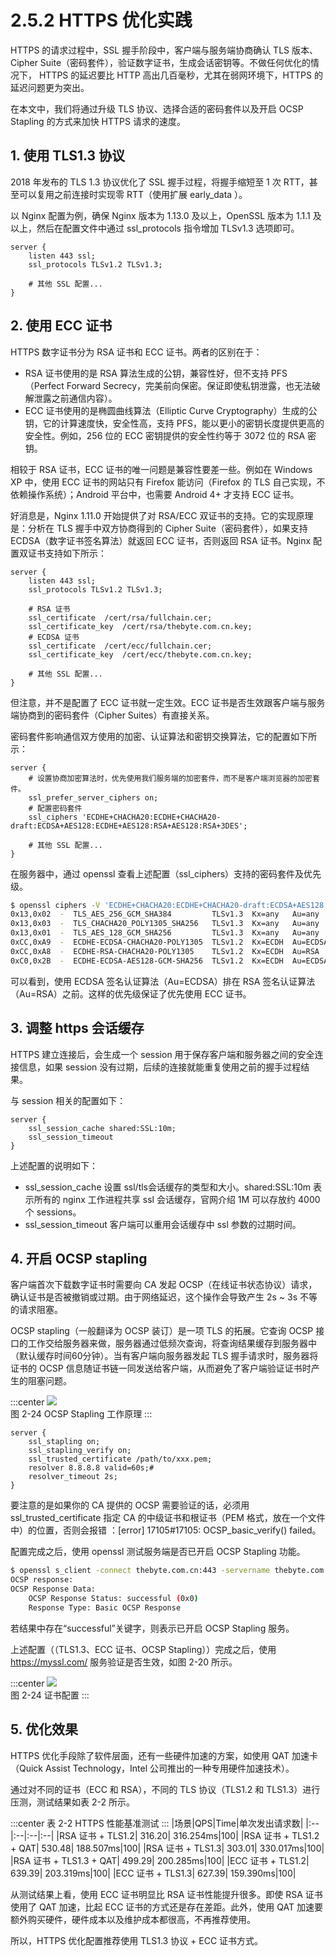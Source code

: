 # 2.5.2 HTTPS 优化实践

HTTPS 的请求过程中，SSL 握手阶段中，客户端与服务端协商确认 TLS 版本、Cipher Suite（密码套件），验证数字证书，生成会话密钥等。不做任何优化的情况下，
HTTPS 的延迟要比 HTTP 高出几百毫秒，尤其在弱网环境下，HTTPS 的延迟问题更为突出。

在本文中，我们将通过升级 TLS 协议、选择合适的密码套件以及开启 OCSP Stapling 的方式来加快 HTTPS 请求的速度。


## 1. 使用 TLS1.3 协议 

2018 年发布的 TLS 1.3 协议优化了 SSL 握手过程，将握手缩短至 1 次 RTT，甚至可以复用之前连接时实现零 RTT（使用扩展 early_data ）。

以 Nginx 配置为例，确保 Nginx 版本为 1.13.0 及以上，OpenSSL 版本为 1.1.1 及以上，然后在配置文件中通过 ssl_protocols 指令增加 TLSv1.3 选项即可。

```nginx
server {
	listen 443 ssl;
	ssl_protocols TLSv1.2 TLSv1.3;

	# 其他 SSL 配置...
}
```

## 2. 使用 ECC 证书

HTTPS 数字证书分为 RSA 证书和 ECC 证书。两者的区别在于：
- RSA 证书使用的是 RSA 算法生成的公钥，兼容性好，但不支持 PFS （Perfect Forward Secrecy，完美前向保密。保证即使私钥泄露，也无法破解泄露之前通信内容）。
- ECC 证书使用的是椭圆曲线算法（Elliptic Curve Cryptography）生成的公钥，它的计算速度快，安全性高，支持 PFS，能以更小的密钥长度提供更高的安全性。例如，256 位的 ECC 密钥提供的安全性约等于 3072 位的 RSA 密钥。


相较于 RSA 证书，ECC 证书的唯一问题是兼容性要差一些。例如在 Windows XP 中，使用 ECC 证书的网站只有 Firefox 能访问（Firefox 的 TLS 自己实现，不依赖操作系统）；Android 平台中，也需要 Android 4+ 才支持 ECC 证书。

好消息是，Nginx 1.11.0 开始提供了对 RSA/ECC 双证书的支持。它的实现原理是：分析在 TLS 握手中双方协商得到的 Cipher Suite（密码套件），如果支持 ECDSA（数字证书签名算法）就返回 ECC 证书，否则返回 RSA 证书。Nginx 配置双证书支持如下所示：

```nginx
server {
	listen 443 ssl;
	ssl_protocols TLSv1.2 TLSv1.3;

	# RSA 证书
	ssl_certificate  /cert/rsa/fullchain.cer;
	ssl_certificate_key  /cert/rsa/thebyte.com.cn.key;
	# ECDSA 证书
	ssl_certificate  /cert/ecc/fullchain.cer;
	ssl_certificate_key  /cert/ecc/thebyte.com.cn.key;

    # 其他 SSL 配置...
}
```
但注意，并不是配置了 ECC 证书就一定生效。ECC 证书是否生效跟客户端与服务端协商到的密码套件（Cipher Suites）有直接关系。

密码套件影响通信双方使用的加密、认证算法和密钥交换算法，它的配置如下所示：

```nginx
server {
	# 设置协商加密算法时，优先使用我们服务端的加密套件，而不是客户端浏览器的加密套件。
	ssl_prefer_server_ciphers on;
	# 配置密码套件
    ssl_ciphers 'ECDHE+CHACHA20:ECDHE+CHACHA20-draft:ECDSA+AES128:ECDHE+AES128:RSA+AES128:RSA+3DES';

    # 其他 SSL 配置...
}
```
在服务器中，通过 openssl 查看上述配置（ssl_ciphers）支持的密码套件及优先级。

```bash
$ openssl ciphers -V 'ECDHE+CHACHA20:ECDHE+CHACHA20-draft:ECDSA+AES128:ECDHE+AES128:RSA+AES128:RSA+3DES' | column -t
0x13,0x02  -  TLS_AES_256_GCM_SHA384         TLSv1.3  Kx=any   Au=any    Enc=AESGCM(256)             Mac=AEAD
0x13,0x03  -  TLS_CHACHA20_POLY1305_SHA256   TLSv1.3  Kx=any   Au=any    Enc=CHACHA20/POLY1305(256)  Mac=AEAD
0x13,0x01  -  TLS_AES_128_GCM_SHA256         TLSv1.3  Kx=any   Au=any    Enc=AESGCM(128)             Mac=AEAD
0xCC,0xA9  -  ECDHE-ECDSA-CHACHA20-POLY1305  TLSv1.2  Kx=ECDH  Au=ECDSA  Enc=CHACHA20/POLY1305(256)  Mac=AEAD
0xCC,0xA8  -  ECDHE-RSA-CHACHA20-POLY1305    TLSv1.2  Kx=ECDH  Au=RSA    Enc=CHACHA20/POLY1305(256)  Mac=AEAD
0xC0,0x2B  -  ECDHE-ECDSA-AES128-GCM-SHA256  TLSv1.2  Kx=ECDH  Au=ECDSA  Enc=AESGCM(128)             Mac=AEAD
```

可以看到，使用 ECDSA 签名认证算法（Au=ECDSA）排在 RSA 签名认证算法（Au=RSA）之前。这样的优先级保证了优先使用 ECC 证书。


## 3. 调整 https 会话缓存

HTTPS 建立连接后，会生成一个 session 用于保存客户端和服务器之间的安全连接信息，如果 session 没有过期，后续的连接就能重复使用之前的握手过程结果。

与 session 相关的配置如下：
```nginx
server {
	ssl_session_cache shared:SSL:10m;
	ssl_session_timeout
}
```
上述配置的说明如下：
- ssl_session_cache 设置 ssl/tls会话缓存的类型和大小。shared:SSL:10m 表示所有的 nginx 工作进程共享 ssl 会话缓存，官网介绍 1M 可以存放约 4000 个 sessions。
- ssl_session_timeout 客户端可以重用会话缓存中 ssl 参数的过期时间。

## 4. 开启 OCSP stapling

客户端首次下载数字证书时需要向 CA 发起 OCSP（在线证书状态协议）请求，确认证书是否被撤销或过期。由于网络延迟，这个操作会导致产生 2s ~ 3s 不等的请求阻塞。

OCSP stapling（一般翻译为 OCSP 装订）是一项 TLS 的拓展。它查询 OCSP 接口的工作交给服务器来做，服务器通过低频次查询，将查询结果缓存到服务器中（默认缓存时间60分钟）。当有客户端向服务器发起 TLS 握手请求时，服务器将证书的 OCSP 信息随证书链一同发送给客户端，从而避免了客户端验证证书时产生的阻塞问题。

:::center
  ![](../assets/OCSP-Stapling.png)<br/>
 图 2-24 OCSP Stapling 工作原理
:::

```nginx
server {
	ssl_stapling on;
	ssl_stapling_verify on;
	ssl_trusted_certificate /path/to/xxx.pem;
	resolver 8.8.8.8 valid=60s;# 
	resolver_timeout 2s;
}
``` 
要注意的是如果你的 CA 提供的 OCSP 需要验证的话，必须用 ssl_trusted_certificate 指定 CA 的中级证书和根证书（PEM 格式，放在一个文件中）的位置，否则会报错 ：[error] 17105#17105: OCSP_basic_verify() failed。

配置完成之后，使用 openssl 测试服务端是否已开启 OCSP Stapling 功能。

```bash 
$ openssl s_client -connect thebyte.com.cn:443 -servername thebyte.com.cn -status -tlsextdebug < /dev/null 2>&1 | grep "OCSP" 
OCSP response:
OCSP Response Data:
    OCSP Response Status: successful (0x0)
    Response Type: Basic OCSP Response
```
若结果中存在“successful”关键字，则表示已开启 OCSP Stapling 服务。


上述配置（（TLS1.3、ECC 证书、OCSP Stapling））完成之后，使用 https://myssl.com/ 服务验证是否生效，如图 2-20 所示。

:::center
  ![](../assets/ssl-test.png)<br/>
 图 2-24 证书配置
:::

## 5. 优化效果

HTTPS 优化手段除了软件层面，还有一些硬件加速的方案，如使用 QAT 加速卡（Quick Assist Technology，Intel 公司推出的一种专用硬件加速技术）。

通过对不同的证书（ECC 和 RSA），不同的 TLS 协议（TLS1.2 和 TLS1.3）进行压测，测试结果如表 2-2 所示。

:::center
表 2-2 HTTPS 性能基准测试
:::
|场景|QPS|Time|单次发出请求数|
|:--|:--|:--|:--|
|RSA 证书 + TLS1.2| 316.20| 316.254ms|100|
|RSA 证书 + TLS1.2 + QAT| 530.48| 188.507ms|100|
|RSA 证书 + TLS1.3| 303.01| 330.017ms|100|
|RSA 证书 + TLS1.3 + QAT| 499.29| 200.285ms|100|
|ECC 证书 + TLS1.2| 639.39| 203.319ms|100|
|ECC 证书 + TLS1.3| 627.39| 159.390ms|100|

从测试结果上看，使用 ECC 证书明显比 RSA 证书性能提升很多。即使 RSA 证书使用了 QAT 加速，比起 ECC 证书的方式还是存在差距。此外，使用 QAT 加速要额外购买硬件，硬件成本以及维护成本都很高，不再推荐使用。

所以，HTTPS 优化配置推荐使用 TLS1.3 协议 + ECC 证书方式。